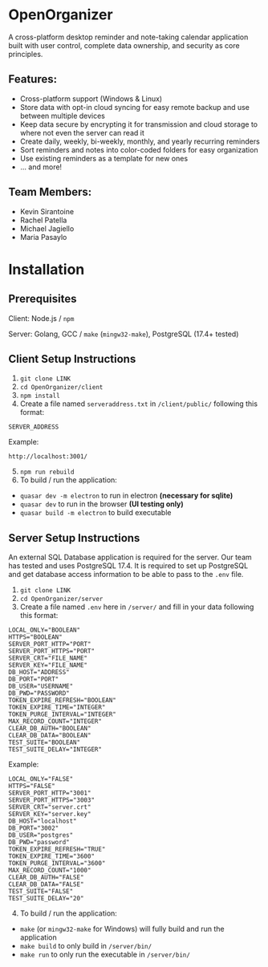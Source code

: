 # OpenOrganizer
A cross-platform desktop reminder and note-taking calendar application built with user control, complete data ownership, and 
security as core principles.

## Features:
* Cross-platform support (Windows & Linux)
* Store data with opt-in cloud syncing for easy remote backup and use between multiple devices
* Keep data secure by encrypting it for transmission and cloud storage to where not even the server can read it
* Create daily, weekly, bi-weekly, monthly, and yearly recurring reminders
* Sort reminders and notes into color-coded folders for easy organization
* Use existing reminders as a template for new ones
* ... and more!

## Team Members:
* Kevin Sirantoine
* Rachel Patella
* Michael Jagiello
* Maria Pasaylo

# Installation

## Prerequisites

Client: Node.js / `npm`

Server: Golang, GCC / `make` (`mingw32-make`), PostgreSQL (17.4+ tested)

## Client Setup Instructions

1. `git clone LINK`
2. `cd OpenOrganizer/client`
3. `npm install`
4. Create a file named `serveraddress.txt` in `/client/public/` following this format:
```
SERVER_ADDRESS
```
Example:
```
http://localhost:3001/
```
5. `npm run rebuild`
6. To build / run the application:
* `quasar dev -m electron` to run in electron **(necessary for sqlite)**
* `quasar dev` to run in the browser **(UI testing only)**
* `quasar build -m electron` to build executable

## Server Setup Instructions

An external SQL Database application is required for the server. 
Our team has tested and uses PostgreSQL 17.4.
It is required to set up PostgreSQL and get database access information to be able to pass to the `.env` file.

1. `git clone LINK`
2. `cd OpenOrganizer/server`
3. Create a file named `.env` here in `/server/` and fill in your data following this format:
```
LOCAL_ONLY="BOOLEAN"
HTTPS="BOOLEAN"
SERVER_PORT_HTTP="PORT"
SERVER_PORT_HTTPS="PORT"
SERVER_CRT="FILE_NAME"
SERVER_KEY="FILE_NAME"
DB_HOST="ADDRESS"
DB_PORT="PORT"
DB_USER="USERNAME"
DB_PWD="PASSWORD"
TOKEN_EXPIRE_REFRESH="BOOLEAN"
TOKEN_EXPIRE_TIME="INTEGER"
TOKEN_PURGE_INTERVAL="INTEGER"
MAX_RECORD_COUNT="INTEGER"
CLEAR_DB_AUTH="BOOLEAN"
CLEAR_DB_DATA="BOOLEAN"
TEST_SUITE="BOOLEAN"
TEST_SUITE_DELAY="INTEGER"
```
Example:
```
LOCAL_ONLY="FALSE"
HTTPS="FALSE"
SERVER_PORT_HTTP="3001"
SERVER_PORT_HTTPS="3003"
SERVER_CRT="server.crt"
SERVER_KEY="server.key"
DB_HOST="localhost"
DB_PORT="3002"
DB_USER="postgres"
DB_PWD="password"
TOKEN_EXPIRE_REFRESH="TRUE"
TOKEN_EXPIRE_TIME="3600"
TOKEN_PURGE_INTERVAL="3600"
MAX_RECORD_COUNT="1000"
CLEAR_DB_AUTH="FALSE"
CLEAR_DB_DATA="FALSE"
TEST_SUITE="FALSE"
TEST_SUITE_DELAY="20"
```
4. To build / run the application:
* `make` (or `mingw32-make` for Windows) will fully build and run the application
* `make build` to only build in `/server/bin/`
* `make run` to only run the executable in `/server/bin/`